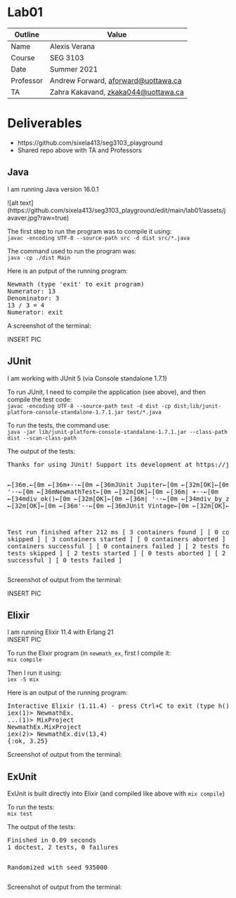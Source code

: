 <h1>Lab01</h1>

| Outline | Value |
| --- | --- |
| Name | Alexis Verana |
| Course | SEG 3103 |
| Date | Summer 2021 |
| Professor | Andrew Forward, aforward@uottawa.ca |
| TA | Zahra Kakavand, zkaka044@uottawa.ca |

<h1>Deliverables</h1>
<ul>
  <li>https://github.com/sixela413/seg3103_playground</li>
  <li>Shared repo above with TA and Professors
</li>
 </ul>
 
<h2>Java</h2>
<p>I am running Java version 16.0.1</p>
![alt text](https://github.com/sixela413/seg3103_playground/edit/main/lab01/assets/javaver.jpg?raw=true)

<p>The first step to run the program was to compile it using:</br>
<code>javac -encoding UTF-8 --source-path src -d dist src/*.java</code>
</p>

<p>The command used to run the program was:<br>
<code>java -cp ./dist Main</code>
</p>

<p>Here is an putput of the running program:</br>
<pre>
Newmath (type 'exit' to exit program)
Numerator: 13
Denominator: 3
13 / 3 = 4
Numerator: exit</pre>
</p>

<p>A screenshot of the terminal:</p>
INSERT PIC

<h2>JUnit</h2>
<p>I am working with JUnit 5 (via Console standalone 1.7.1)</p>

<p>To run JUnit, I need to compile the application (see above), and then compile the test code:<br>
<code>javac -encoding UTF-8 --source-path test -d dist -cp dist;lib/junit-platform-console-standalone-1.7.1.jar test/*.java</code>
</p>

<p>To run the tests, the command use:<br>
<code>java -jar lib/junit-platform-console-standalone-1.7.1.jar --class-path dist --scan-class-path</code>
</p>

<p>The output of the tests:<br>
<pre>
Thanks for using JUnit! Support its development at https://junit.org/sponsoring

←[36m.←[0m
←[36m+--←[0m ←[36mJUnit Jupiter←[0m ←[32m[OK]←[0m
←[36m| '--←[0m ←[36mNewmathTest←[0m ←[32m[OK]←[0m
←[36m|   +--←[0m ←[34mdiv_ok()←[0m ←[32m[OK]←[0m
←[36m|   '--←[0m ←[34mdiv_by_zero()←[0m ←[32m[OK]←[0m
←[36m'--←[0m ←[36mJUnit Vintage←[0m ←[32m[OK]←[0m

Test run finished after 212 ms
[         3 containers found      ]
[         0 containers skipped    ]
[         3 containers started    ]
[         0 containers aborted    ]
[         3 containers successful ]
[         0 containers failed     ]
[         2 tests found           ]
[         0 tests skipped         ]
[         2 tests started         ]
[         0 tests aborted         ]
[         2 tests successful      ]
[         0 tests failed          ]
</pre>
</p>

<p>Screenshot of output from the terminal:</p>
INSERT PIC

<h2>Elixir</h2>
<p>I am running Elixir 11.4 with Erlang 21<br>
  INSERT PIC
</p>

<p>To run the Elixir program (in <code>newmath_ex</code>, first I compile it:<br>
<code>mix compile</code>
</p>

<p>Then I run it using:<br>
  <code>iex -S mix</code>
</p>

<p>Here is an output of the running program:<br>
<pre>Interactive Elixir (1.11.4) - press Ctrl+C to exit (type h() ENTER for help)
iex(1)> NewmathEx.
...(1)> MixProject
NewmathEx.MixProject
iex(2)> NewmathEx.div(13,4)
{:ok, 3.25}
</pre>
</p>

<p>Screenshot of output from the terminal:</p>

<h2>ExUnit</h2>
<p>ExUnit is built directly into Elixir (and compiled like above with <code>mix compile</code>)</p>

<p>To run the tests:<br>
  <code>mix test</code>
</p>
  
<p>The output of the tests:<br>
 <pre>
Finished in 0.09 seconds
1 doctest, 2 tests, 0 failures

Randomized with seed 935000
 </pre>
</p>

<p>Screenshot of output from the terminal:</p>




